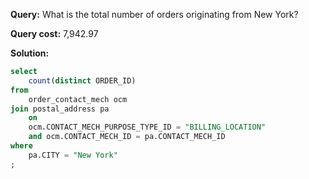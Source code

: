 **Query:** What is the total number of orders originating from New York?

**Query cost:** 7,942.97

**Solution:**
```sql
select
	count(distinct ORDER_ID)
from
	order_contact_mech ocm
join postal_address pa 
	on
	ocm.CONTACT_MECH_PURPOSE_TYPE_ID = "BILLING_LOCATION"
	and ocm.CONTACT_MECH_ID = pa.CONTACT_MECH_ID
where
	pa.CITY = "New York"
;
```